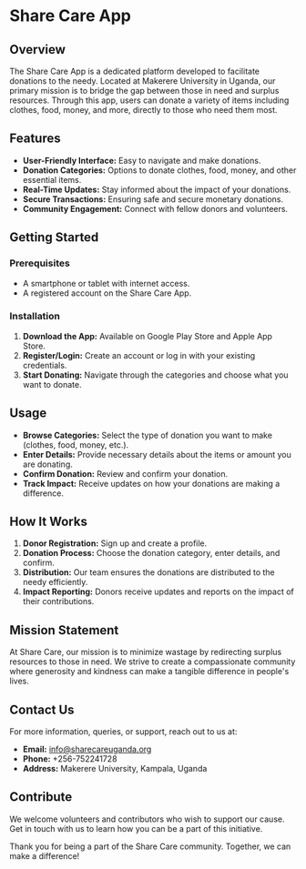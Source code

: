 # Share Care App

## Overview
The Share Care App is a dedicated platform developed to facilitate donations to the needy. Located at Makerere University in Uganda, our primary mission is to bridge the gap between those in need and surplus resources. Through this app, users can donate a variety of items including clothes, food, money, and more, directly to those who need them most.

## Features
- **User-Friendly Interface:** Easy to navigate and make donations.
- **Donation Categories:** Options to donate clothes, food, money, and other essential items.
- **Real-Time Updates:** Stay informed about the impact of your donations.
- **Secure Transactions:** Ensuring safe and secure monetary donations.
- **Community Engagement:** Connect with fellow donors and volunteers.

## Getting Started
### Prerequisites
- A smartphone or tablet with internet access.
- A registered account on the Share Care App.

### Installation
1. **Download the App:** Available on Google Play Store and Apple App Store.
2. **Register/Login:** Create an account or log in with your existing credentials.
3. **Start Donating:** Navigate through the categories and choose what you want to donate.

## Usage
- **Browse Categories:** Select the type of donation you want to make (clothes, food, money, etc.).
- **Enter Details:** Provide necessary details about the items or amount you are donating.
- **Confirm Donation:** Review and confirm your donation.
- **Track Impact:** Receive updates on how your donations are making a difference.

## How It Works
1. **Donor Registration:** Sign up and create a profile.
2. **Donation Process:** Choose the donation category, enter details, and confirm.
3. **Distribution:** Our team ensures the donations are distributed to the needy efficiently.
4. **Impact Reporting:** Donors receive updates and reports on the impact of their contributions.

## Mission Statement
At Share Care, our mission is to minimize wastage by redirecting surplus resources to those in need. We strive to create a compassionate community where generosity and kindness can make a tangible difference in people's lives.

## Contact Us
For more information, queries, or support, reach out to us at:
- **Email:** info@sharecareuganda.org
- **Phone:** +256-752241728
- **Address:** Makerere University, Kampala, Uganda

## Contribute
We welcome volunteers and contributors who wish to support our cause. Get in touch with us to learn how you can be a part of this initiative.

Thank you for being a part of the Share Care community. Together, we can make a difference!
